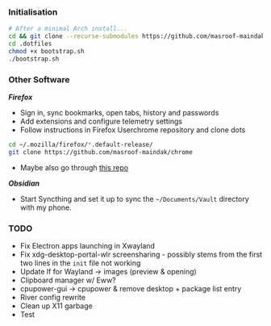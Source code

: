 ### Initialisation

```bash
# After a minimal Arch install...
cd && git clone --recurse-submodules https://github.com/masroof-maindak/.dotfiles
cd .dotfiles
chmod +x bootstrap.sh
./bootstrap.sh
```

### Other Software

***Firefox***

- Sign in, sync bookmarks, open tabs, history and passwords
- Add extensions and configure telemetry settings
- Follow instructions in Firefox Userchrome repository and clone dots
```bash
cd ~/.mozilla/firefox/*.default-release/
git clone https://github.com/masroof-maindak/chrome
```
- Maybe also go through [this repo](https://github.com/SpitFire-666/Firefox-Stuff)

***Obsidian***

- Start Syncthing and set it up to sync the `~/Documents/Vault` directory with my phone.

### TODO

- Fix Electron apps launching in Xwayland
- Fix xdg-desktop-portal-wlr screensharing - possibly stems from the first two lines in the `init` file not working
- Update lf for Wayland -> images (preview & opening)
- Clipboard manager w/ Eww?
- cpupower-gui -> cpupower & remove desktop + package list entry
- River config rewrite
- Clean up X11 garbage
- Test
